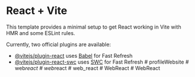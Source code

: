 # React + Vite

This template provides a minimal setup to get React working in Vite with HMR and some ESLint rules.

Currently, two official plugins are available:

- [@vitejs/plugin-react](https://github.com/vitejs/vite-plugin-react/blob/main/packages/plugin-react/README.md) uses [Babel](https://babeljs.io/) for Fast Refresh
- [@vitejs/plugin-react-swc](https://github.com/vitejs/vite-plugin-react-swc) uses [SWC](https://swc.rs/) for Fast Refresh
#   p r o f i l e W e b s i t e  
 #   w e b _ r e a c t  
 #   w e b _ r e a c t  
 #   w e b _ r e a c t  
 #   W e b R e a c t  
 #   W e b R e a c t  
 